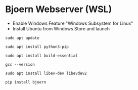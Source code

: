 # Bjoern Webserver (WSL)

* Enable Windows Feature "Windows Subsystem for Linux"
* Install Ubuntu from Windows Store and launch

`sudo apt update`

`sudo apt install python3-pip`

`sudo apt install build-essential`

`gcc --version`

`sudo apt install libev-dev libevdev2`

`pip install bjoern`